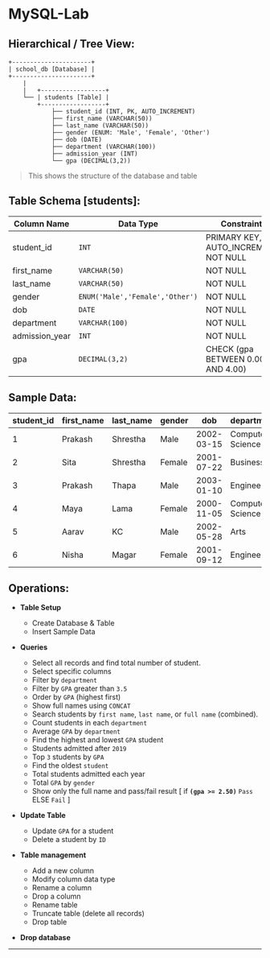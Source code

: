 # MySQL-Lab

## Hierarchical / Tree View:

```
+----------------------+
| school_db [Database] |
+----------------------+
    |
    |   +------------------+
    └── | students [Table] |
        +------------------+
            ├── student_id (INT, PK, AUTO_INCREMENT)
            ├── first_name (VARCHAR(50))
            ├── last_name (VARCHAR(50))
            ├── gender (ENUM: 'Male', 'Female', 'Other')
            ├── dob (DATE)
            ├── department (VARCHAR(100))
            ├── admission_year (INT)
            └── gpa (DECIMAL(3,2))
```
> This shows the structure of the database and table

## Table Schema [**students**]:

| Column Name     | Data Type                         | Constraints                            |
| --------------- | --------------------------------- | -------------------------------------- |
| student_id      | ``INT``                           | PRIMARY KEY, AUTO_INCREMENT, NOT NULL  |
| first_name      | ``VARCHAR(50)``                   | NOT NULL                               |
| last_name       | ``VARCHAR(50)``                   | NOT NULL                               |
| gender          | ``ENUM('Male','Female','Other')`` | NOT NULL                               |
| dob             | ``DATE``                          | NOT NULL                               |
| department      | ``VARCHAR(100)``                  | NOT NULL                               |
| admission_year  | ``INT``                           | NOT NULL                               |
| gpa             | ``DECIMAL(3,2)``                  | CHECK (gpa BETWEEN 0.00 AND 4.00)      |

## Sample Data:

|student_id | first_name | last_name | gender | dob        | department       | admission_year | gpa  |
|-----------|------------|-----------|--------|------------|------------------|----------------|------|
| 1         | Prakash    | Shrestha  | Male   | 2002-03-15 | Computer Science | 2020           | 3.75 |
| 2         | Sita       | Shrestha  | Female | 2001-07-22 | Business         | 2019           | 3.60 |
| 3         | Prakash    | Thapa     | Male   | 2003-01-10 | Engineering      | 2021           | 2.40 |
| 4         | Maya       | Lama      | Female | 2000-11-05 | Computer Science | 2018           | 3.85 |
| 5         | Aarav      | KC        | Male   | 2002-05-28 | Arts             | 2020           | 3.20 |
| 6         | Nisha      | Magar     | Female | 2001-09-12 | Engineering      | 2019           | 3.55 |

## Operations:

- **Table Setup** 
    - Create Database & Table 
    - Insert Sample Data 

- **Queries**
    - Select all records and find total number of student.
    - Select specific columns
    - Filter by ``department``
    - Filter by ``GPA`` greater than ``3.5``
    - Order by ``GPA`` (highest first)
    - Show full names using ``CONCAT``
    - Search students by ``first name``, ``last name``, or ``full name`` (combined).
    - Count students in each ``department``
    - Average ``GPA`` by ``department``
    - Find the highest and lowest ``GPA`` student
    - Students admitted after ``2019``
    - Top ``3`` students by ``GPA``
    - Find the oldest ``student`` 
    - Total students admitted each year
    - Total ``GPA`` by ``gender``
    - Show only the full name and pass/fail result [ if **``(gpa >= 2.50)``** ``Pass`` ELSE ``Fail`` ]

- **Update Table**
    - Update ``GPA`` for a student
    - Delete a student by ``ID``

- **Table management** 
    - Add a new column
    - Modify column data type
    - Rename a column
    - Drop a column
    - Rename table
    - Truncate table (delete all records)
    - Drop table

- **Drop database**

---
